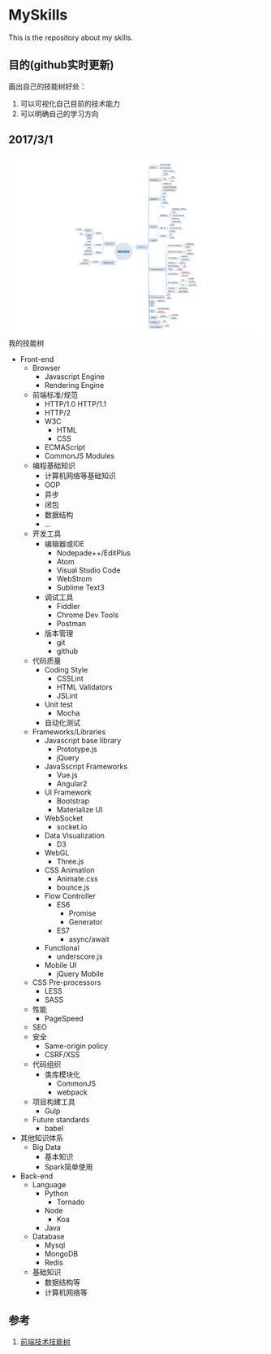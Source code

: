 # MySkills
This is the repository about my skills.

## 目的(github实时更新)
画出自己的技能树好处：
1. 可以可视化自己目前的技术能力
2. 可以明确自己的学习方向


## 2017/3/1
![enter description here][1]
我的技能树
-	Front-end
	-	Browser
		-	Javascript Engine
		-	Rendering Engine
	-	前端标准/规范
		-	HTTP/1.0 HTTP/1.1
		-	HTTP/2
		-	W3C
			-	HTML
			-	CSS
		-	ECMAScript
		-	CommonJS Modules
	-	编程基础知识
		-	计算机网络等基础知识
		-	OOP
		-	异步
		-	闭包
		-	数据结构
		-	...
	-	开发工具
		-	编辑器或IDE
			-	Nodepade++/EditPlus
			-	Atom
			-	Visual Studio Code
			-	WebStrom
			-	Sublime Text3
		-	调试工具
			-	Fiddler
			-	Chrome Dev Tools
			-	Postman
		-	版本管理
			-	git
			-	github
	-	代码质量
		-	Coding Style
			-	CSSLint
			-	HTML Validators
			-	JSLint
		-	Unit test
			-	Mocha
		-	自动化测试
	-	Frameworks/Libraries
		-	Javascript base library
			-	Prototype.js
			-	jQuery
		-	JavaSscript Frameworks
			-	Vue.js
			-	Angular2
		-	UI Framework
			-	Bootstrap
			-	Materialize UI
		-	WebSocket
			-	socket.io
		-	Data Visualization
			-	D3
		-	WebGL
			-	Three.js
		-	CSS Animation
			-	Animate.css
			-	bounce.js
		-	Flow Controller
			-	ES6
				-	Promise
				-	Generator
			-	ES7
				-	async/await
		-	Functional
			-	underscore.js
		-	Mobile UI
			-	jQuery Mobile
	-	CSS Pre-processors
		-	LESS
		-	SASS
	-	性能
		-	PageSpeed
	-	SEO
	-	安全
		-	Same-origin policy
		-	CSRF/XSS
	-	代码组织
		-	类库模块化
			-	CommonJS
			-	webpack
	-	项目构建工具
		-	Gulp
	-	Future standards
		-	babel
-	其他知识体系
	-	Big Data
		-	基本知识
		-	Spark简单使用
-	Back-end
	-	Language
		-	Python
			-	Tornado
		-	Node
			-	Koa
		-	Java
	-	Database
		-	Mysql
		-	MongoDB
		-	Redis
	-	基础知识
		-	数据结构等
		-	计算机网络等



## 参考
1. [前端技术技能树](https://github.com/JacksonTian/fks)


  [1]: ./images/17-3-1.jpg "0001.jpg"



